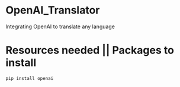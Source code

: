 # OpenAI_Translator
Integrating OpenAI to translate any language
# Resources needed || Packages to install
```bash
pip install openai
```
